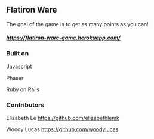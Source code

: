 ## Flatiron Ware

The goal of the game is to get as many points as you can!

##### https://flatiron-ware-game.herokuapp.com/

### Built on

Javascript 

Phaser

Ruby on Rails 

### Contributors

Elizabeth Le
https://github.com/elizabethlemk


Woody Lucas
https://github.com/woodylucas

